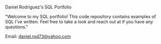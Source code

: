 Daniel Rodriguez's SQL Portfolio


"Welcome to my SQL portfolio! This code repository contains examples of SQL I've written. Feel free to take a look and reach out at if you have any questions."

Email: daniel.rod73@yahoo.com
